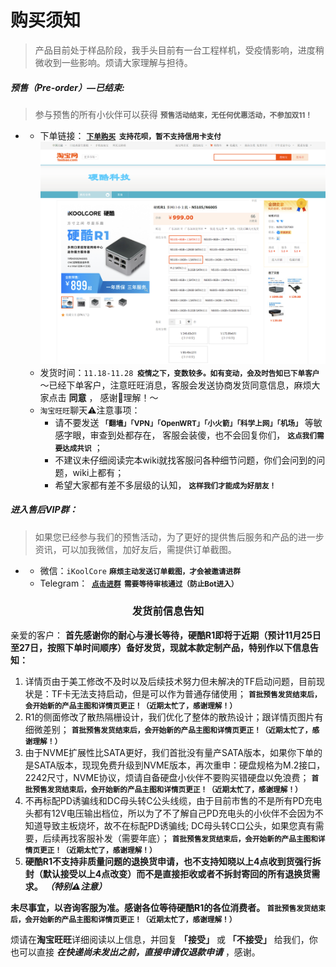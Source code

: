 # 购买须知

> 产品目前处于样品阶段，我手头目前有一台工程样机，受疫情影响，进度稍微收到一些影响。烦请大家理解与担待。

##### 预售（Pre-order）—已结束:

> 参与预售的所有小伙伴可以获得  <small> **预售活动结束，无任何优惠活动，不参加双11！** </small> 

- 
  - 下单链接： **<small>[下单购买](https://item.taobao.com/item.htm?ft=t&id=682025492099)  支持花呗，暂不支持信用卡支付</small>**
    ![](..\images\pre_order.png)
  - 发货时间：`11.18-11.28` **<small> 疫情之下，变数较多。如有变动，会及时告知已下单客户</small>** <br>～已经下单客户，注意旺旺消息，客服会发送协商发货同意信息，麻烦大家点击 **同意** ， 感谢🙏理解！～
  - `淘宝旺旺`聊天⚠️注意事项：
    - 请不要发送 **<small>「翻墙」「VPN」「OpenWRT」「小火箭」「科学上网」「机场」</small>** 等敏感字眼，审查到处都存在，
      客服会装傻，也不会回复你们， **<small>这点我们需要达成共识</small>** ；
    - 不建议未仔细阅读完本wiki就找客服问各种细节问题，你们会问到的问题，wiki上都有；
    - 希望大家都有差不多层级的认知， **<small>这样我们才能成为好朋友！</small>**



##### 进入售后VIP群：

> 如果您已经参与我们的预售活动，为了更好的提供售后服务和产品的进一步资讯，可以加我微信，加好友后，需提供订单截图。

- - 微信：`iKoolCore` **<small> 麻烦主动发送订单截图，才会被邀请进群</small>**
  - Telegram： **<small> [点击进群](https://t.me/+JNTLHzHNwBA1Y2Q1)  需要等待审核通过（防止Bot进入）</small>**



<h3><center>发货前信息告知</center></h3>

亲爱的客户：
		**首先感谢你的耐心与漫长等待，硬酷R1即将于近期（预计11月25日至27日，按照下单时间顺序）备好发货，现就本款定制产品，特别作以下信息告知：**

1. 详情页由于美工修改不及时以及后续技术努力但未解决的TF启动问题，目前现状是：TF卡无法支持启动，但是可以作为普通存储使用； **<small>首批预售发货结束后，会开始新的产品主图和详情页更正！（近期太忙了，感谢理解！）</small>**
2. R1的侧面修改了散热隔栅设计，我们优化了整体的散热设计；跟详情页图片有细微差别；
   **<small>首批预售发货结束后，会开始新的产品主图和详情页更正！（近期太忙了，感谢理解！）</small>**
3. 由于NVME扩展性比SATA更好，我们首批没有量产SATA版本，如果你下单的是SATA版本，现现免费升级到NVME版本，再次重申：硬盘规格为M.2接口，2242尺寸，NVME协议，烦请自备硬盘小伙伴不要购买错硬盘以免浪费； **<small>首批预售发货结束后，会开始新的产品主图和详情页更正！（近期太忙了，感谢理解！）</small>**
4. 不再标配PD诱骗线和DC母头转C公头线缆，由于目前市售的不是所有PD充电头都有12V电压输出档位，所以为了不了解自己PD充电头的小伙伴不会因为不知道导致主板烧坏，故不在标配PD诱骗线; DC母头转C口公头，如果您真有需要，后续再找客服补发（需要年底）； **<small>首批预售发货结束后，会开始新的产品主图和详情页更正！（近期太忙了，感谢理解！）</small>**
5. **硬酷R1不支持非质量问题的退换货申请，也不支持知晓以上4点收到货强行拆封（默认接受以上4点改变）而不是直接拒收或者不拆封寄回的所有退换货需求。**  ***（特别⚠️注意）***

**未尽事宜，以咨询客服为准。感谢各位等待硬酷R1的各位消费者。 <small>首批预售发货结束后，会开始新的产品主图和详情页更正！（近期太忙了，感谢理解！）</small>**

烦请在**淘宝旺旺**详细阅读以上信息，并回复 **「接受」** 或 **「不接受」** 给我们，你也可以直接 ***在快递尚未发出之前，直接申请仅退款申请*** ，感谢。
